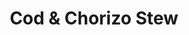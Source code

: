 ---
title: "Cod & Chorizo Stew"
excerpt: "Quick & Simple Fish Stew"
header:
  overlay_image: https://via.placeholder.com/300
  caption: "Photo credit: "
ingredients: 
  - 1 tbsp oil
  - 1 onion, diced
  - 150g chorizo, chopped
  - 400g chopped tomatoes
  - 2 cod fillets
  - 400g can butter beans
  - small bunch parsley, chopped
  - ciabatta, to serve
instructions:
  - In a large, deep frying pan, fry the onions for 5-10 minutes until softened.
  - Add the chopped chorizo, and cook for a few more minutes, stirring to coat the onion in the released oil.
  - Pour in the chopped tomatoes and a little water, season and bring up to a simmer.
  - Add the cod to the pan, cover with the sauce. Then add the butter beans, lower the heat, and simmer everything for around 8-10 minutes until the cod is cooked.
  - Scatter the parsley and serve with warmed ciabatta.
cooking_time: 20mins
portions: 2

# Source describes where the recipe came from
source:
  scope: adapted # adapted = resembles the original, # inspired = changed a lot
  type: web # web or book
  url: https://www.bbcgoodfood.com/recipes/cod-chorizo-stew # web link, or book purchase link
  name: Cod & Chorizo Stew on BBC Good Food # describe the source
---